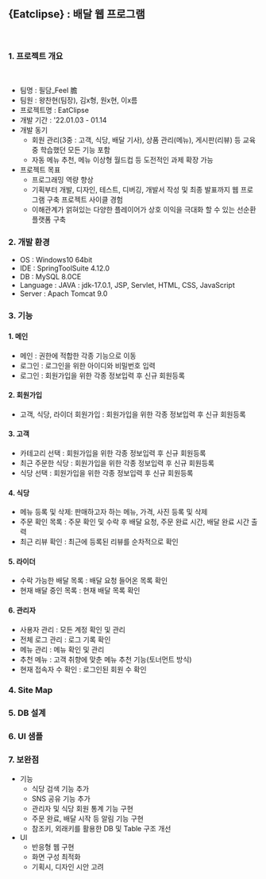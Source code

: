 ## {Eatclipse} : 배달 웹 프로그램
<br>

### 1. 프로젝트 개요
<br>

- 팀명 : 필담_Feel 膽
- 팀원 : 왕찬현(팀장), 김x형, 원x현, 이x름
- 프로젝트명 : EatClipse
- 개발 기간 : '22.01.03 - 01.14
- 개발 동기
    - 회원 관리(3중 : 고객, 식당, 배달 기사), 상품 관리(메뉴), 게시판(리뷰) 등 교육 중 학습했던 모든 기능 포함
    - 자동 메뉴 추천, 메뉴 이상형 월드컵 등 도전적인 과제 확장 가능
- 프로젝트 목표
    - 프로그래밍 역량 향상
    - 기획부터 개발, 디자인, 테스트, 디버깅, 개발서 작성 및 최종 발표까지 웹 프로그램 구축 프로젝트 사이클 경험
    - 이해관계가 얽혀있는 다양한 플레이어가 상호 이익을 극대화 할 수 있는 선순환 플랫폼 구축

### 2. 개발 환경
- OS : Windows10 64bit
- IDE : SpringToolSuite 4.12.0
- DB : MySQL 8.0CE
- Language : JAVA : jdk-17.0.1, JSP, Servlet, HTML, CSS, JavaScript
- Server : Apach Tomcat 9.0

### 3. 기능

#### 1. 메인
- 메인 : 권한에 적합한 각종 기능으로 이동
- 로그인 : 로그인을 위한 아이디와 비밀번호 입력
- 로그인 : 회원가입을 위한 각종 정보입력 후 신규 회원등록

#### 2. 회원가입
- 고객, 식당, 라이더 회원가입 : 회원가입을 위한 각종 정보입력 후 신규 회원등록

#### 3. 고객

- 카테고리 선택 : 회원가입을 위한 각종 정보입력 후 신규 회원등록
- 최근 주문한 식당 : 회원가입을 위한 각종 정보입력 후 신규 회원등록
- 식당 선택 : 회원가입을 위한 각종 정보입력 후 신규 회원등록

#### 4. 식당
- 메뉴 등록 및 삭제: 판매하고자 하는 메뉴, 가격, 사진 등록 및 삭제
- 주문 확인 목록 : 주문 확인 및 수락 후 배달 요청, 주문 완료 시간, 배달 완료 시간 출력
- 최근 리뷰 확인 : 최근에 등록된 리뷰를 순차적으로 확인

#### 5. 라이더
- 수락 가능한 배달 목록 : 배달 요청 들어온 목록 확인
- 현재 배달 중인 목록 : 현재 배달 목록 확인

#### 6. 관리자
- 사용자 관리 : 모든 계정 확인 및 관리
- 전체 로그 관리 : 로그 기록 확인
- 메뉴 관리 : 메뉴 확인 및 관리
- 추천 메뉴 : 고객 취향에 맞춘 메뉴 추천 기능(토너먼트 방식)
- 현재 접속자 수 확인 : 로그인된 회원 수 확인

### 4. Site Map

### 5. DB 설계

### 6. UI 샘플

### 7. 보완점
- 기능
    - 식당 검색 기능 추가
    - SNS 공유 기능 추가
    - 관리자 및 식당 회원 통계 기능 구현
    - 주문 완료, 배달 시작 등 알림 기능 구현
    - 참조키, 외래키를 활용한 DB 및 Table 구조 개선
- UI
    - 반응형 웹 구현
    - 화면 구성 최적화
    - 기획시, 디자인 시안 고려


